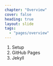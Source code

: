 ```yaml
---
chapter: "Overview"
cover: false
heading: true
layout: slide
tags:
  - "pages/overview"
---
```



<ol>
  <li>Setup</li>
  <li>GitHub Pages</li>
  <li>Jekyll</li>
</ol>